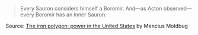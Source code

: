 > Every Sauron considers himself a Boromir. And—as Acton observed—every Boromir has an inner Sauron.

Source: [The iron polygon: power in the United States](https://www.unqualified-reservations.org/2007/05/iron-polygon-power-in-united-states/) by Mencius Moldbug
